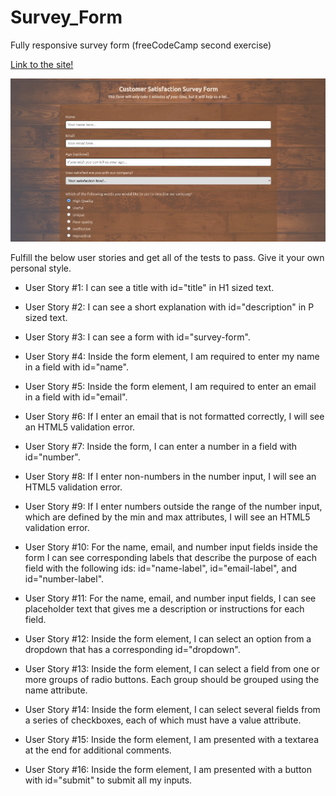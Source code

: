 # Survey_Form

Fully responsive survey form (freeCodeCamp second exercise)

[Link to the site!](https://gonzalo-fuente.github.io/Survey_Form/)

![sample image of web page](Survey.png)

Fulfill the below user stories and get all of the tests to pass. Give it your own personal style.

- User Story #1: I can see a title with id="title" in H1 sized text.

- User Story #2: I can see a short explanation with id="description" in P sized text.

- User Story #3: I can see a form with id="survey-form".

- User Story #4: Inside the form element, I am required to enter my name in a field with id="name".

- User Story #5: Inside the form element, I am required to enter an email in a field with id="email".

- User Story #6: If I enter an email that is not formatted correctly, I will see an HTML5 validation error.

- User Story #7: Inside the form, I can enter a number in a field with id="number".

- User Story #8: If I enter non-numbers in the number input, I will see an HTML5 validation error.

- User Story #9: If I enter numbers outside the range of the number input, which are defined by the min and max attributes, I will see an HTML5 validation error.

- User Story #10: For the name, email, and number input fields inside the form I can see corresponding labels that describe the purpose of each field with the following ids: id="name-label", id="email-label", and id="number-label".

- User Story #11: For the name, email, and number input fields, I can see placeholder text that gives me a description or instructions for each field.

- User Story #12: Inside the form element, I can select an option from a dropdown that has a corresponding id="dropdown".

- User Story #13: Inside the form element, I can select a field from one or more groups of radio buttons. Each group should be grouped using the name attribute.

- User Story #14: Inside the form element, I can select several fields from a series of checkboxes, each of which must have a value attribute.

- User Story #15: Inside the form element, I am presented with a textarea at the end for additional comments.

- User Story #16: Inside the form element, I am presented with a button with id="submit" to submit all my inputs.
